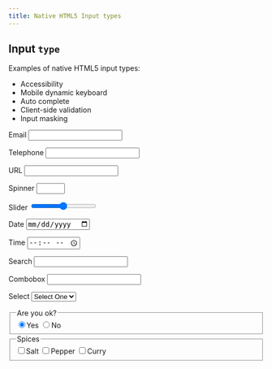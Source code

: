 ```yaml
---
title: Native HTML5 Input types
---
```


<form action="#" method="get">
  <h2>Input <code>type</code></h2>
  <p>Examples of native HTML5 input types:</p>
  <ul>
    <li>Accessibility</li>
    <li>Mobile dynamic keyboard</li>
    <li>Auto complete</li>
    <li>Client-side validation</li>
    <li>Input masking</li>
  </ul>
  <p>
    <label>
      Email
      <input type="email" id="email" value="">
    </label>
  </p>
  <p>
    <label>
      Telephone
      <input type="tel" id="mobile" value="">
    </label>
  </p>
  <p>
    <label>
      URL
      <input type="url" id="url" value="">
    </label>
  </p>
  <p>
    <label>
      Spinner
      <input type="number" id="counter" value="" min="0" max="12">
    </label>
  </p>
  <p>
    <label>
      Slider
      <input type="range" name="slider" id="slider" value="0" min="-100" max="100" step="10">
    </label>
    <output for="slider"></output>
  </p>

  <p>
    <label>
      Date
      <input type="date" id="date" value="">
    </label>
  </p>
  <p>
    <label>
      Time
      <input type="time" id="time" value="">
    </label>
  </p>
  <p>
    <label>
      Search
      <input type="search" id="search" value="">
    </label>
  </p>
  <p>
    <label for="combo">Combobox</label>
    <input id="combo" list="list1">
    <datalist id="list1">
      <option>aardvark</option>
      <option>absolute</option>
      <option>abscond</option>
      <option>admit</option>
      <option>adrift</option>
      <option>aesop</option>
      <option>affect</option>
    </datalist>
  </p>
  <p>
    <label for="select">Select</select>
    <select id="select">
      <option value="0">Select One</option>
      <option value="1">January</option>
      <option value="2">February</option>
      <option value="3">March</option>
      <option value="4">April</option>
      <option value="5">May</option>
      <option value="6">June</option>
      <option value="7">July</option>
    </select>
  </p>
  <fieldset>
    <legend>Are you ok?</legend>
    <label><input name="emotion" type="radio" value="Well" checked>Yes</label>
    <label><input name="emotion" type="radio" value="Unwell">No</label>
  </fieldset>
  <fieldset>
    <legend>Spices</legend>
    <label><input type="checkbox" value="salt">Salt</label>
    <label><input type="checkbox" value="pepper">Pepper</label>
    <label><input type="checkbox" value="curry">Curry</label>
  </fieldset>
</form>
